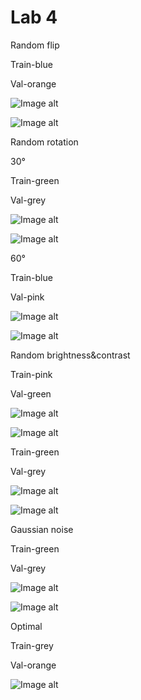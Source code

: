 # Lab 4

Random flip

Train-blue

Val-orange

![Image alt](https://github.com/DmitryLemon/SMOMI/blob/lab3/Graphs/try2%20(why)/4_1-acc.png)

![Image alt](https://github.com/DmitryLemon/SMOMI/blob/lab3/Graphs/try2%20(why)/4_1-loss.png)

Random rotation

30°

Train-green

Val-grey

![Image alt](https://github.com/DmitryLemon/SMOMI/blob/lab3/Graphs/try2%20(why)/4_2-1-acc.png)

![Image alt](https://github.com/DmitryLemon/SMOMI/blob/lab3/Graphs/try2%20(why)/4_2-1-loss.png)

60°

Train-blue

Val-pink

![Image alt](https://github.com/DmitryLemon/SMOMI/blob/lab3/Graphs/try2%20(why)/4_2-3-acc.png)

![Image alt](https://github.com/DmitryLemon/SMOMI/blob/lab3/Graphs/try2%20(why)/4_2-3-loss.png)

Random brightness&contrast

Train-pink

Val-green

![Image alt](https://github.com/DmitryLemon/SMOMI/blob/lab3/Graphs/try2%20(why)/4_3-1-acc.png)

![Image alt](https://github.com/DmitryLemon/SMOMI/blob/lab3/Graphs/try2%20(why)/4_3-1-loss.png)

Train-green

Val-grey

![Image alt](https://github.com/DmitryLemon/SMOMI/blob/lab3/Graphs/try2%20(why)/4_3-2-acc.png)

![Image alt](https://github.com/DmitryLemon/SMOMI/blob/lab3/Graphs/try2%20(why)/4_3-2-loss.png)

Gaussian noise

Train-green

Val-grey

![Image alt](https://github.com/DmitryLemon/SMOMI/blob/lab3/Graphs/try2%20(why)/4_4-acc.png)

![Image alt](https://github.com/DmitryLemon/SMOMI/blob/lab3/Graphs/try2%20(why)/4_4-loss.png)

Optimal

Train-grey

Val-orange

![Image alt](https://github.com/DmitryLemon/SMOMI/blob/lab3/Graphs/try2%20(why)/4_5.png)
